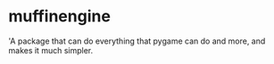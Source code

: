 # muffinengine
'A package that can do everything that pygame can do and more, and makes it much simpler.
